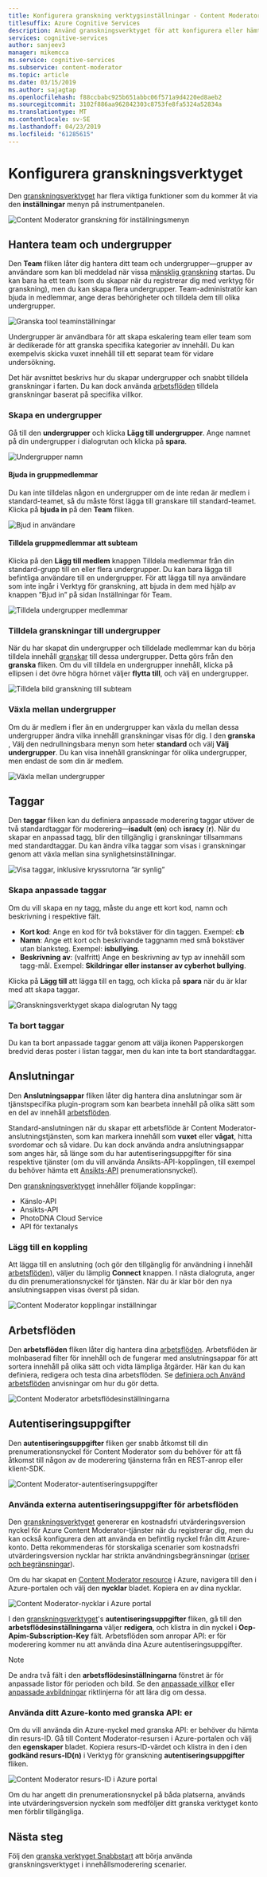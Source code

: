 ```yaml
---
title: Konfigurera granskning verktygsinställningar - Content Moderator
titlesuffix: Azure Cognitive Services
description: Använd granskningsverktyget för att konfigurera eller hämta ditt team, taggar, anslutningar, arbetsflöden och autentiseringsuppgifter för Content Moderator.
services: cognitive-services
author: sanjeev3
manager: mikemcca
ms.service: cognitive-services
ms.subservice: content-moderator
ms.topic: article
ms.date: 03/15/2019
ms.author: sajagtap
ms.openlocfilehash: f88ccbabc925b651abbc06f571a9d4220ed8aeb2
ms.sourcegitcommit: 3102f886aa962842303c8753fe8fa5324a52834a
ms.translationtype: MT
ms.contentlocale: sv-SE
ms.lasthandoff: 04/23/2019
ms.locfileid: "61285615"
---
```

# <a name="configure-the-review-tool"></a>Konfigurera granskningsverktyget

Den [granskningsverktyget](https://contentmoderator.cognitive.microsoft.com) har flera viktiga funktioner som du kommer åt via den **inställningar** menyn på instrumentpanelen.

![Content Moderator granskning för inställningsmenyn](images/settings-1.png)

## <a name="manage-team-and-subteams"></a>Hantera team och undergrupper

Den **Team** fliken låter dig hantera ditt team och undergrupper&mdash;grupper av användare som kan bli meddelad när vissa [mänsklig granskning](../review-api.md#reviews) startas. Du kan bara ha ett team (som du skapar när du registrerar dig med verktyg för granskning), men du kan skapa flera undergrupper. Team-administratör kan bjuda in medlemmar, ange deras behörigheter och tilldela dem till olika undergrupper.

![Granska tool teaminställningar](images/settings-2-team.png)

Undergrupper är användbara för att skapa eskalering team eller team som är dedikerade för att granska specifika kategorier av innehåll. Du kan exempelvis skicka vuxet innehåll till ett separat team för vidare undersökning.

Det här avsnittet beskrivs hur du skapar undergrupper och snabbt tilldela granskningar i farten. Du kan dock använda [arbetsflöden](workflows.md) tilldela granskningar baserat på specifika villkor.

### <a name="create-a-subteam"></a>Skapa en undergrupper

Gå till den **undergrupper** och klicka **Lägg till undergrupper**. Ange namnet på din undergrupper i dialogrutan och klicka på **spara**.

![Undergrupper namn](images/1-Teams-2.PNG)

#### <a name="invite-teammates"></a>Bjuda in gruppmedlemmar

Du kan inte tilldelas någon en undergrupper om de inte redan är medlem i standard-teamet, så du måste först lägga till granskare till standard-teamet. Klicka på **bjuda in** på den **Team** fliken.

![Bjud in användare](images/invite-users.png)

#### <a name="assign-teammates-to-subteam"></a>Tilldela gruppmedlemmar att subteam

Klicka på den **Lägg till medlem** knappen Tilldela medlemmar från din standard-grupp till en eller flera undergrupper. Du kan bara lägga till befintliga användare till en undergrupper. För att lägga till nya användare som inte ingår i Verktyg för granskning, att bjuda in dem med hjälp av knappen ”Bjud in” på sidan Inställningar för Team.

![Tilldela undergrupper medlemmar](images/1-Teams-3.PNG)

### <a name="assign-reviews-to-subteams"></a>Tilldela granskningar till undergrupper

När du har skapat din undergrupper och tilldelade medlemmar kan du börja tilldela innehåll [granskar](../review-api.md#reviews) till dessa undergrupper. Detta görs från den **granska** fliken.
Om du vill tilldela en undergrupper innehåll, klicka på ellipsen i det övre högra hörnet väljer **flytta till**, och välj en undergrupper.

![Tilldela bild granskning till subteam](images/3-review-image-subteam-1.png)

### <a name="switch-between-subteams"></a>Växla mellan undergrupper

Om du är medlem i fler än en undergrupper kan växla du mellan dessa undergrupper ändra vilka innehåll granskningar visas för dig. I den **granska** , Välj den nedrullningsbara menyn som heter **standard** och välj **Välj undergrupper**. Du kan visa innehåll granskningar för olika undergrupper, men endast de som din är medlem.

![Växla mellan undergrupper](images/3-review-image-subteam-2.png)

## <a name="tags"></a>Taggar

Den **taggar** fliken kan du definiera anpassade moderering taggar utöver de två standardtaggar för moderering&mdash;**isadult** (**en**) och **isracy**  (**r**). När du skapar en anpassad tagg, blir den tillgänglig i granskningar tillsammans med standardtaggar. Du kan ändra vilka taggar som visas i granskningar genom att växla mellan sina synlighetsinställningar.

![Visa taggar, inklusive kryssrutorna ”är synlig”](images/tags-4-disable.png)

### <a name="create-custom-tags"></a>Skapa anpassade taggar

Om du vill skapa en ny tagg, måste du ange ett kort kod, namn och beskrivning i respektive fält.

- **Kort kod**: Ange en kod för två bokstäver för din taggen. Exempel: **cb**
- **Namn**: Ange ett kort och beskrivande taggnamn med små bokstäver utan blanksteg. Exempel: **isbullying**.
- **Beskrivning av**: (valfritt) Ange en beskrivning av typ av innehåll som tagg-mål. Exempel: **Skildringar eller instanser av cyberhot bullying**.

Klicka på **Lägg till** att lägga till en tagg, och klicka på **spara** när du är klar med att skapa taggar.

![Granskningsverktyget skapa dialogrutan Ny tagg](images/settings-3-tags.png)

### <a name="delete-tags"></a>Ta bort taggar

Du kan ta bort anpassade taggar genom att välja ikonen Papperskorgen bredvid deras poster i listan taggar, men du kan inte ta bort standardtaggar.

## <a name="connectors"></a>Anslutningar

Den **Anslutningsappar** fliken låter dig hantera dina anslutningar som är tjänstspecifika plugin-program som kan bearbeta innehåll på olika sätt som en del av innehåll [arbetsflöden](../review-api.md#workflows).

Standard-anslutningen när du skapar ett arbetsflöde är Content Moderator-anslutningstjänsten, som kan markera innehåll som **vuxet** eller **vågat**, hitta svordomar och så vidare. Du kan dock använda andra anslutningsappar som anges här, så länge som du har autentiseringsuppgifter för sina respektive tjänster (om du vill använda Ansikts-API-kopplingen, till exempel du behöver hämta ett [Ansikts-API](https://docs.microsoft.com/azure/cognitive-services/face/overview) prenumerationsnyckel).

Den [granskningsverktyget](./human-in-the-loop.md) innehåller följande kopplingar:

- Känslo-API
- Ansikts-API
- PhotoDNA Cloud Service
- API för textanalys

### <a name="add-a-connector"></a>Lägg till en koppling

Att lägga till en anslutning (och gör den tillgänglig för användning i innehåll [arbetsflöden](../review-api.md#workflows)), väljer du lämplig **Connect** knappen. I nästa dialogruta, anger du din prenumerationsnyckel för tjänsten. När du är klar bör den nya anslutningsappen visas överst på sidan.

![Content Moderator kopplingar inställningar](images/settings-4-connectors.png)

## <a name="workflows"></a>Arbetsflöden

Den **arbetsflöden** fliken låter dig hantera dina [arbetsflöden](../review-api.md#workflows). Arbetsflöden är molnbaserad filter för innehåll och de fungerar med anslutningsappar för att sortera innehåll på olika sätt och vidta lämpliga åtgärder. Här kan du kan definiera, redigera och testa dina arbetsflöden. Se [definiera och Använd arbetsflöden](Workflows.md) anvisningar om hur du gör detta.

![Content Moderator arbetsflödesinställningarna](images/settings-5-workflows.png)

## <a name="credentials"></a>Autentiseringsuppgifter

Den **autentiseringsuppgifter** fliken ger snabb åtkomst till din prenumerationsnyckel för Content Moderator som du behöver för att få åtkomst till någon av de moderering tjänsterna från en REST-anrop eller klient-SDK.

![Content Moderator-autentiseringsuppgifter](images/settings-6-credentials.png)

### <a name="use-external-credentials-for-workflows"></a>Använda externa autentiseringsuppgifter för arbetsflöden

Den [granskningsverktyget](https://contentmoderator.cognitive.microsoft.com) genererar en kostnadsfri utvärderingsversion nyckel för Azure Content Moderator-tjänster när du registrerar dig, men du kan också konfigurera den att använda en befintlig nyckel från ditt Azure-konto. Detta rekommenderas för storskaliga scenarier som kostnadsfri utvärderingsversion nycklar har strikta användningsbegränsningar ([priser och begränsningar](https://azure.microsoft.com/pricing/details/cognitive-services/content-moderator/)).

Om du har skapat en [Content Moderator resource](https://ms.portal.azure.com/#create/Microsoft.CognitiveServicesContentModerator) i Azure, navigera till den i Azure-portalen och välj den **nycklar** bladet. Kopiera en av dina nycklar.

![Content Moderator-nycklar i Azure portal](images/credentials-azure-portal-keys.PNG)

I den [granskningsverktyget](https://contentmoderator.cognitive.microsoft.com)'s **autentiseringsuppgifter** fliken, gå till den **arbetsflödesinställningarna** väljer **redigera**, och klistra in din nyckel i **Ocp-Apim-Subscription-Key** fält. Arbetsflöden som anropar API: er för moderering kommer nu att använda dina Azure autentiseringsuppgifter.

> [!NOTE]
> De andra två fält i den **arbetsflödesinställningarna** fönstret är för anpassade listor för perioden och bild. Se den [anpassade villkor](../try-terms-list-api.md) eller [anpassade avbildningar](../try-image-list-api.md) riktlinjerna för att lära dig om dessa.

### <a name="use-your-azure-account-with-the-review-apis"></a>Använda ditt Azure-konto med granska API: er

Om du vill använda din Azure-nyckel med granska API: er behöver du hämta din resurs-ID. Gå till Content Moderator-resursen i Azure-portalen och välj den **egenskaper** bladet. Kopiera resurs-ID-värdet och klistra in den i den **godkänd resurs-ID(n)** i Verktyg för granskning **autentiseringsuppgifter** fliken.

![Content Moderator resurs-ID i Azure portal](images/credentials-azure-portal-resourceid.PNG)

Om du har angett din prenumerationsnyckel på båda platserna, används inte utvärderingsversion nyckeln som medföljer ditt granska verktyget konto men förblir tillgängliga.

## <a name="next-steps"></a>Nästa steg

Följ den [granska verktyget Snabbstart](../quick-start.md) att börja använda granskningsverktyget i innehållsmoderering scenarier.